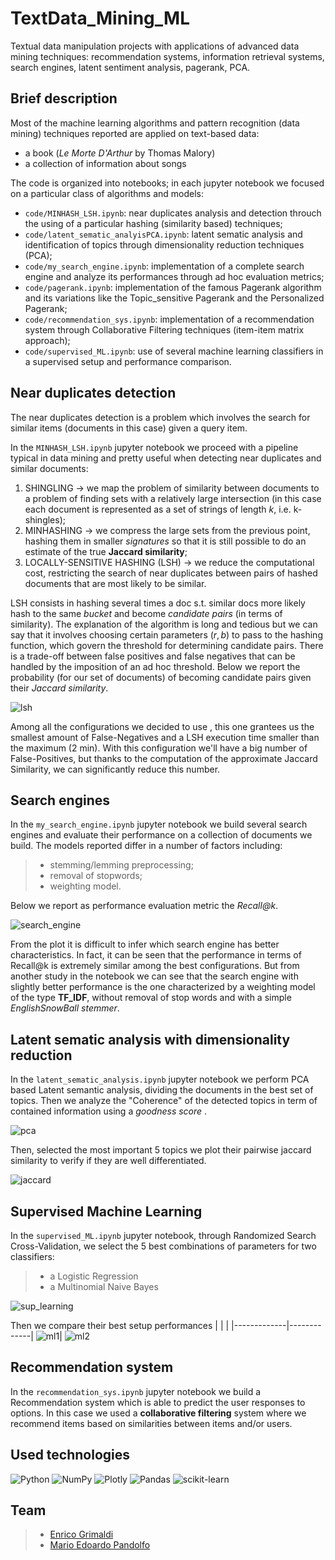 # TextData_Mining_ML
Textual data manipulation projects with applications of advanced data mining techniques: recommendation systems, information retrieval systems, search engines, latent sentiment analysis, pagerank, PCA.

## Brief description
Most of the machine learning algorithms and pattern recognition (data mining) techniques reported are applied on text-based data:
- a book (*Le Morte D'Arthur* by Thomas Malory)
- a collection of information about songs


The code is organized into notebooks; in each jupyter notebook we focused on a particular class of algorithms and models:
- `code/MINHASH_LSH.ipynb`: near duplicates analysis and detection throuch the using of a particular hashing (similarity based) techniques;
- `code/latent_sematic_analyisPCA.ipynb`: latent sematic analysis and identification of topics through dimensionality reduction techniques (PCA);
- `code/my_search_engine.ipynb`: implementation of a complete search engine and analyze its performances through ad hoc evaluation metrics;
- `code/pagerank.ipynb`: implementation of the famous Pagerank algorithm and its variations like the Topic_sensitive Pagerank and the Personalized Pagerank;
- `code/recommendation_sys.ipynb`: implementation of a recommendation system through Collaborative Filtering techniques (item-item matrix approach);
- `code/supervised_ML.ipynb`: use of several machine learning classifiers in a supervised setup and performance comparison.


## Near duplicates detection

The near duplicates detection is a problem which involves the search for similar items (documents in this case) given a query item.

In the `MINHASH_LSH.ipynb` jupyter notebook we proceed with a pipeline typical in data mining and pretty useful when detecting near duplicates and similar documents:

1. SHINGLING  $\rightarrow$ we map the problem of similarity between documents to a problem of finding sets with a relatively large intersection (in this case each document is represented as a set of strings of length $k$, i.e. k-shingles);
2. MINHASHING $\rightarrow$ we compress the large sets from the previous point, hashing them in smaller _signatures_ so that it is still possible to do an estimate of the true **Jaccard similarity**;
3. LOCALLY-SENSITIVE HASHING (LSH) $\rightarrow$ we reduce the computational cost, restricting the search of near duplicates between pairs of hashed documents that are most likely to be similar.


LSH consists in hashing several times a doc s.t. similar docs more likely hash to the same _bucket_ and become _candidate pairs_ (in terms of similarity). 
The explanation of the algorithm is long and tedious but we can say that it involves choosing certain parameters $(r, b)$ to pass to the hashing function, which govern the threshold for determining candidate pairs. There is a trade-off between false positives and false negatives that can be handled by the imposition of an ad hoc threshold. Below we report the probability (for our set of documents) of becoming candidate pairs given their _Jaccard similarity_. 

![lsh](imgs/lsh.png)

Among all the configurations we decided to use 
, this one grantees us the smallest amount of False-Negatives and a LSH execution time smaller than the maximum (2 min). With this configuration we'll have a big number of False-Positives, but thanks to the computation of the approximate Jaccard Similarity, we can significantly reduce this number.

## Search engines

In the `my_search_engine.ipynb` jupyter notebook we build several search engines and evaluate their performance on a collection of documents we build. The models reported differ in a number of factors including:

>- stemming/lemming preprocessing;
>- removal of stopwords;
>- weighting model.

Below we report as performance evaluation metric the _Recall@k_.

![search_engine](imgs/se_evaluation.png)

From the plot it is difficult to infer which search engine has better characteristics. In fact, it can be seen that the performance in terms of Recall@k is extremely similar among the best configurations. But from another study in the notebook we can see that the search engine with slightly better performance is the one characterized by a weighting model of the type **TF_IDF**, without removal of stop words and with a simple _EnglishSnowBall stemmer_.

## Latent sematic analysis with dimensionality reduction

In the `latent_sematic_analysis.ipynb` jupyter notebook we perform PCA based Latent semantic analysis, dividing the documents in the best set of topics. Then we analyze the "Coherence" of the detected topics in term of contained information using a _goodness score_ .

![pca](imgs/goodness_score.png)

Then, selected the most important 5 topics we plot their pairwise jaccard similarity to verify if they are well differentiated.

![jaccard](imgs/topics_similarity.png)

## Supervised Machine Learning

In the `supervised_ML.ipynb` jupyter notebook, through Randomized Search Cross-Validation, we select the 5 best combinations of parameters for two classifiers:

>- a Logistic Regression
>- a Multinomial Naive Bayes

![sup_learning](imgs/logisticVSnb.png)

Then we compare their best setup performances
| <!-- -->    | <!-- -->    | 
|-------------|-------------|
![ml1](imgs/logistic.png)| ![ml2](imgs/naivebayes.png)

## Recommendation system

In the `recommendation_sys.ipynb` jupyter notebook we build a Recommendation system which is able to predict the user responses to options. In this case we used a **collaborative filtering** system where we recommend items based on similarities between items and/or users.

## Used technologies

![Python](https://img.shields.io/badge/python-3670A0?style=for-the-badge&logo=python&logoColor=ffdd54)
![NumPy](https://img.shields.io/badge/numpy-%23013243.svg?style=for-the-badge&logo=numpy&logoColor=white)
![Plotly](https://img.shields.io/badge/Plotly-%233F4F75.svg?style=for-the-badge&logo=plotly&logoColor=white)
![Pandas](https://img.shields.io/badge/pandas-%23150458.svg?style=for-the-badge&logo=pandas&logoColor=white)
![scikit-learn](https://img.shields.io/badge/scikit--learn-%23F7931E.svg?style=for-the-badge&logo=scikit-learn&logoColor=white)
<br />

## Team
>- [Enrico Grimaldi](https://github.com/Engrima18)
>- [Mario Edoardo Pandolfo](https://github.com/JRhin)
